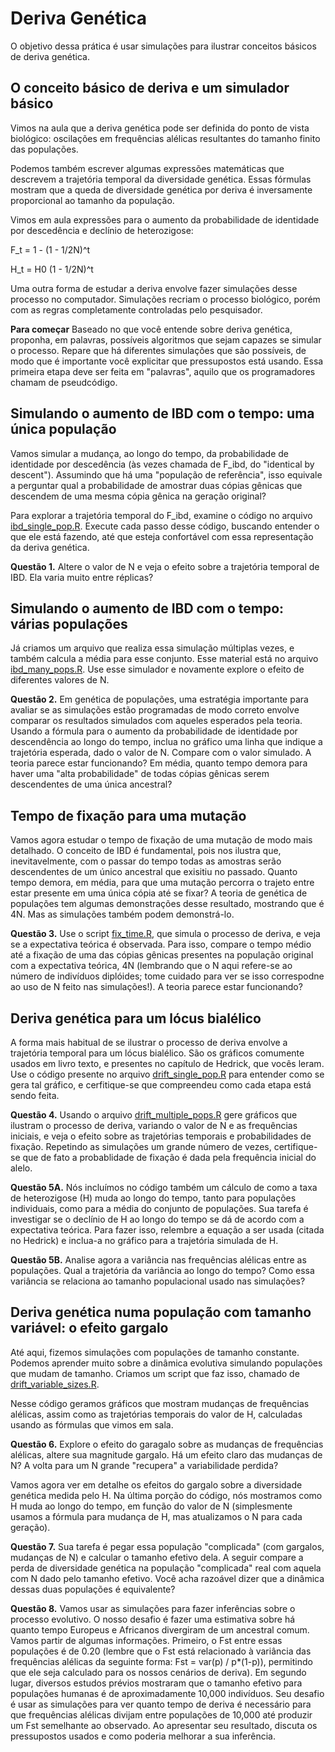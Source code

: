Deriva Genética
==========================================

O objetivo dessa prática é usar simulações para ilustrar conceitos básicos de deriva genética. 

## O conceito básico de deriva e um simulador básico

Vimos na aula que a deriva genética pode ser definida do ponto de vista biológico: oscilações em
frequências alélicas resultantes do tamanho finito das populações.

Podemos também escrever algumas expressões matemáticas que descrevem a
trajetória temporal da diversidade genética. Essas fórmulas mostram que a queda
de diversidade genética por deriva é inversamente proporcional ao tamanho da
população.

Vimos em aula expressões para o aumento da probabilidade de identidade por descedência e declínio de heterozigose:

F_t = 1 - (1 - 1/2N)^t

H_t = H0 (1 - 1/2N)^t

Uma outra forma de estudar a deriva envolve fazer simulações desse processo no
computador. Simulações recriam o processo biológico, porém com as regras
completamente controladas pelo pesquisador.

**Para começar** Baseado no que você entende sobre deriva genética, proponha, em palavras, possíveis algoritmos que sejam capazes se simular o processo. Repare que há diferentes simulações que são possíveis, de modo que é importante você explicitar que pressupostos está usando. Essa primeira etapa deve ser feita em "palavras", aquilo que os programadores chamam de pseudcódigo.

## Simulando o aumento de IBD com o tempo: uma única população

Vamos simular a mudança, ao longo do tempo, da probabilidade de identidade por descedência (às vezes chamada de F_ibd, do "identical by descent"). Assumindo que há uma "população de referência", isso equivale a perguntar qual a probabilidade de amostrar duas cópias gênicas que descendem de uma mesma cópia gênica na geração original?

Para explorar a trajetória temporal do F_ibd, examine o código no arquivo [ibd_single_pop.R](https://github.com/genevol-usp/curso-genomica-evolutiva/blob/master/dia2/ibd_single_pop.R). Execute cada passo desse código, buscando entender o que ele está fazendo, até que esteja confortável com essa representação da deriva genética.

**Questão 1.** Altere o valor de N e veja o efeito sobre a trajetória temporal de IBD. Ela varia muito entre réplicas? 

## Simulando o aumento de IBD com o tempo: várias populações

Já criamos um arquivo que realiza essa simulação múltiplas vezes, e também calcula a média para esse conjunto. Esse material está no arquivo [ibd_many_pops.R](https://github.com/genevol-usp/curso-genomica-evolutiva/blob/master/dia2/ibd_many_pops.R). Use esse simulador e novamente explore o efeito de diferentes valores de N.

**Questão 2.** Em genética de populações, uma estratégia importante para avaliar se as simulações estão programadas de modo correto envolve comparar os resultados simulados com aqueles esperados pela teoria. Usando a fórmula para o aumento da probabilidade de identidade por descendência ao longo do tempo, inclua no gráfico uma linha que indique a trajetória esperada, dado o valor de N. Compare com o valor simulado. A teoria parece estar funcionando? Em média, quanto tempo demora para haver uma "alta probabilidade" de todas cópias gênicas serem descendentes de uma única ancestral?

## Tempo de fixação para uma mutação

Vamos agora estudar o tempo de fixação de uma mutação de modo mais detalhado. O conceito de IBD é fundamental, pois nos ilustra que, inevitavelmente, com o passar do tempo todas as amostras serão descendentes de um único ancestral que exisitiu no passado. Quanto tempo demora, em média, para que uma mutação percorra o trajeto entre estar presente em uma única cópia até se fixar? A teoria de genética de populações tem algumas demonstrações desse resultado, mostrando que é 4N. Mas as simulações também podem demonstrá-lo.

**Questão 3.** Use o script [fix_time.R](https://github.com/genevol-usp/curso-genomica-evolutiva/blob/master/dia2/fix_time.R), que simula o processo de deriva, e veja se a expectativa teórica é observada. Para isso, compare o tempo médio até a fixação de uma das cópias gênicas presentes na população original com a expectativa teórica, 4N (lembrando que o N aqui refere-se ao número de indivíduos diplóides; tome cuidado para ver se isso correspodne ao uso de N feito nas simulações!). A teoria parece estar funcionando?

## Deriva genética para um lócus bialélico

A forma mais habitual de se ilustrar o processo de deriva envolve a trajetória temporal para um lócus bialélico. São os gráficos comumente usados em livro texto, e presentes no capítulo de Hedrick, que vocês leram. Use o código presente no arquivo [drift_single_pop.R](https://github.com/genevol-usp/curso-genomica-evolutiva/blob/master/dia2/drift_single_pop.R) para entender como se gera tal gráfico, e cerfitique-se que compreendeu como cada etapa está sendo feita.

**Questão 4.** Usando o arquivo [drift_multiple_pops.R](https://github.com/genevol-usp/curso-genomica-evolutiva/blob/master/dia2/drift_multiple_pops.R) gere gráficos que ilustram o processo de deriva, variando o valor de N e as frequências iniciais, e veja o efeito sobre as trajetórias temporais e probabilidades de fixação. Repetindo as simulações um grande número de vezes, certifique-se que de fato a probablidade de fixação é dada pela frequência inicial do alelo.

**Questão 5A.** Nós incluímos no código também um cálculo de como a taxa de heterozigose (H) muda ao longo do tempo, tanto para populações individuais, como para a média do conjunto de populações. Sua tarefa é investigar se o declínio de H ao longo do tempo se dá de acordo com a expectativa teórica. Para fazer isso, relembre a equação a ser usada (citada no Hedrick) e inclua-a no gráfico para a trajetória simulada de H. 

**Questão 5B.** Analise agora a variância nas frequências alélicas entre as populações. Qual a trajetória da variância ao longo do tempo? Como essa variância se relaciona ao tamanho populacional usado nas simulações?

## Deriva genética numa população com tamanho variável: o efeito gargalo

Até aqui, fizemos simulações com populações de tamanho constante. Podemos aprender muito sobre a dinâmica evolutiva simulando populações que mudam de tamanho. Criamos um script que faz isso, chamado de [drift_variable_sizes.R](https://github.com/genevol-usp/curso-genomica-evolutiva/blob/master/dia2/drift_variable_sizes.R).

Nesse código geramos gráficos que mostram mudanças de frequências alélicas, assim como as trajetórias temporais do valor de H, calculadas usando as fórmulas que vimos em sala. 

**Questão 6.** Explore o efeito do garagalo sobre as mudanças de frequências alélicas, altere sua magnitude gargalo. Há um efeito claro das mudanças de N? A volta para um N grande "recupera" a variabilidade perdida?

Vamos agora ver em detalhe os efeitos do gargalo sobre a diversidade genética medida pelo H. Na última porção do código, nós  mostramos como H muda ao longo do tempo, em função do valor de N (simplesmente usamos a fórmula para mudança de H, mas atualizamos o N para cada geração). 

**Questão 7.** Sua tarefa é pegar essa população "complicada" (com gargalos, mudanças de N) e calcular o tamanho efetivo dela. A seguir compare a perda de diversidade genética na população "complicada" real com aquela com N dado pelo tamanho efetivo. Você acha razoável dizer que a dinâmica dessas duas populações é equivalente?

**Questão 8.** Vamos usar as simulações para fazer inferências sobre o processo evolutivo. O nosso desafio é fazer uma estimativa sobre há quanto tempo Europeus e Africanos divergiram de um ancestral comum. Vamos partir de algumas informações. Primeiro, o Fst entre essas populações é de 0.20 (lembre que o Fst está relacionado à variância das frequências alélicas da seguinte forma: Fst = var(p) / p*(1-p)), permitindo que ele seja calculado para os nossos cenários de deriva). Em segundo lugar, diversos estudos prévios mostraram que o tamanho efetivo para populações humanas é de aproximadamente 10,000 indivíduos. Seu desafio é usar as simulações para ver quanto tempo de deriva é necessário para que frequências alélicas divijam entre populações de 10,000 até produzir um Fst semelhante ao observado. Ao apresentar seu resultado, discuta os pressupostos usados e como poderia melhorar a sua inferência.

